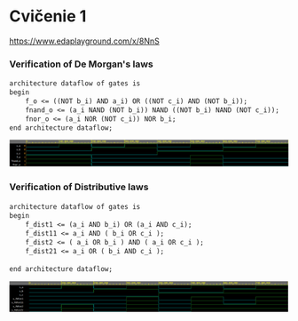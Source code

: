 
# Cvičenie 1

https://www.edaplayground.com/x/8NnS

### Verification of De Morgan's laws

```vhd1
architecture dataflow of gates is
begin
	f_o <= ((NOT b_i) AND a_i) OR ((NOT c_i) AND (NOT b_i));
    fnand_o <= (a_i NAND (NOT b_i)) NAND ((NOT b_i) NAND (NOT c_i));
    fnor_o <= (a_i NOR (NOT c_i)) NOR b_i;
end architecture dataflow;
```

![De Morgan's law simulation](/Images/demorgan.PNG)

### Verification of Distributive laws

```vhd1
architecture dataflow of gates is
begin
    f_dist1 <= (a_i AND b_i) OR (a_i AND c_i);
    f_dist11 <= a_i AND ( b_i OR c_i );
    f_dist2 <= ( a_i OR b_i ) AND ( a_i OR c_i );
    f_dist21 <= a_i OR ( b_i AND c_i );

end architecture dataflow;
```
![Distributive laws similation](/Images/disctric.PNG)
